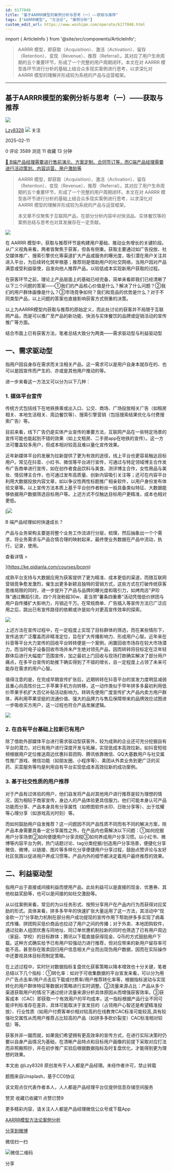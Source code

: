 ```yaml
---
id: 6177048
title: "基于AARRR模型的案例分析与思考（一）——获取与推荐"
tags: ["AARRR模型", "方法论", "案例分析"]
custom_edit_url: https://www.woshipm.com/operate/6177048.html
---
```

import { ArticleInfo } from '@site/src/components/ArticleInfo';

<ArticleInfo
    author="Lzy8328"
    authorLink="https://www.woshipm.com/u/1601574"
    published="2025-02-11"
    views={3589}
    comments={0}
    collects={11}
/>

> AARRR 模型，即获取（Acquisition）、激活（Activation）、留存（Retention）、变现（Revenue）、推荐（Referral）。其对应了用户生命周期的五个重要环节，形成了一个完整的用户周期闭环。本文在对 AARRR 模型各环节进行分析的基础上结合众多现实案例进行思考，以求深化对AARRR 模型的理解并形成较为系统的产品与运营框架。

---

## 基于AARRR模型的案例分析与思考（一）——获取与推荐

[![](https://static.woshipm.com/view/woshipm_api_def_20241010193907_3687.jpg?imageView2/1/w/72/h/72/q/100)](https://www.woshipm.com/u/1601574)

[Lzy8328](https://www.woshipm.com/u/1601574) ![](https://static.woshipm.com/tag/1101_1@2x.png) 关注

2025-02-11

0 评论 3589 浏览 11 收藏 13 分钟

[🔗 B端产品经理需要进行售前演示、方案定制、合同签订等，而C端产品经理需要进行活动策划、内容运营、用户激励等](https://ke.qidianla.com/courses/bcpm)

> AARRR 模型，即获取（Acquisition）、激活（Activation）、留存（Retention）、变现（Revenue）、推荐（Referral）。其对应了用户生命周期的五个重要环节，形成了一个完整的用户周期闭环。本文在对 AARRR 模型各环节进行分析的基础上结合众多现实案例进行思考，以求深化对AARRR 模型的理解并形成较为系统的产品与运营框架。
> 
> 本文章不仅聚焦于互联网产品，在部分分析内容中对快消品、实体餐饮等的案例总结与思考也对其发展存在一定贡献。

![](https://image.woshipm.com/2023/04/13/37033ad4-d9de-11ed-8d63-00163e0b5ff3.jpg)

在 AARRR 模型中，获取与推荐环节是构建用户基础、推动业务增长的关键阶段。从广义视角来看，两者皆聚焦于获客，但各有侧重。获取主要通过如广告投放、社交媒体推广、搜索引擎优化等渠道扩大产品或服务的曝光度，吸引潜在用户关注并进入平台，为后续转化筑牢根基；推荐则是借助用户的社交网络，当用户因对产品满意或受利益驱使，自发向他人推荐产品，以较低成本实现新用户获取的过程。

在获客环节之前，理论上产品层面上的基础已经完备，简单来看即我们已经清晰了以下三个问题的答案——①我们的产品核心价值是什么？解决了什么问题？②我们的用户群体画像是什么？③市场竞争如何？我们和竞品的优势是什么？对于不同类型产品，以上问题的答案也直接影响获客方式侧重的决策。

以上为AARRR模型内获取与推荐的原始定义，而此处讨论的获客并不局限于互联网产品，而是可以推广至产品的新功能、快消与实体餐饮的品牌或促销活动的宣传推广等方面。

结合市面上已有获客方法，笔者总结大致分为两类——需求驱动型与利益驱动型

## 一、需求驱动型

指用户因自身存在需求而关注相关产品，这一需求可以是用户自身本就存在的、也可以是因宣传而产生的、亦或是其他用户推动的等。

进一步来看这一方法又可以分为以下几种：

### 1\. 媒体平台宣传

传统方式包括线下在地铁换乘或出入口、公交、商场、广场投放相关广告（如租房相关、本地生活相关、周边餐饮等）、搜索引擎营销（包括搜索结果优化与付费搜索广告）等。

目前来看，线下广告仍是实体产业宣传的重要方法，互联网产品在一些特定场景的宣传可能也能起到不错的效果（如上文租房、二手房app在地铁的宣传）。这一方法可覆盖较多用户，但成本相对较高且难以量化宣传效果。

近年新媒体平台的发展为拉新提供了更为有效的途径，线上平台也更容易触达目标用户。常见在抖音、小红书、微信等平台进行宣传，可通过与特定领域博主合作发布广告商单进行宣传，如在创作者食品饮料与美食、测评博主合作，女性用品与美妆、情侣博主合作，也可通过发布高质量、创新内容吸引关注等；还可在内容平台利用大数据投放内容文章，如以争议性两性标题推广相亲软件，以用户身份发布体验文章等。以上宣传方法本质上基于平台创作者粉丝一般具备类似特征、大数据能够依据用户数据筛选目标用户等。上述方式不仅触达目标用户更精准，成本也相对更低。

[![](https://image.woshipm.com/2023/08/02/a53a469e-30e3-11ee-88e7-00163e0b5ff3.png)

B 端产品经理如何快速成长？

产品与业务架构主要是将整个业务工作流进行分层，梳理，然后抽象出一个个需求，将业务需求与产品合情合理的映射起来，最终使业务数据在产品中流动，执行，记录，使用。

查看详情 >

](https://ke.qidianla.com/courses/bcpm)

成熟平台支持与大数据应用为获客提供了更为精准、成本更低的渠道，而随互联网营销竞争愈发激烈，催生出更多新颖且独特的营销方式，这些方式在打破传统获客思维局限的同时，进一步提升了产品与品牌的曝光度和吸引力，如烤肉店”尹珍珠“通过舞蹈引流，四个月涨粉超30w、麦当劳”薯条四重奏“活动凭借低价拼团与用户自传播扩大影响力，月销近千万。在常规商单、广告插入等宣传方法已广泛应用之后，跳出已有宣传路径的依赖或许是如今对更高宣传效率的探索。

![](https://image.woshipm.com/2025/02/10/ecae1544-e705-11ef-a93a-00163e09d72f.png)

上述方法在宣传过程中，在一定程度上实现了目标群体的筛选，而在某些情形下，宣传追求广泛覆盖而非精准定位，旨在扩大传播影响力、形成用户心智。近年来在抖音等平台大力宣传的回收平台转转便是一个案例，闲置回收市场存在较大市场潜力，而当时电子设备回收市场并未产生绝对领先产品，因而转转将目标定在泛年轻群体后进行大幅度广范围宣传，加之最初上门回收与现场打款确实解决了部分用户痛点，在多平台宣传的助推下确实得到了不错的增长，且一定程度上占领了未来可能存在需求的用户心智。

值得注意的是，在完成早期宣传扩张后，近期转转在抖音平台的宣发力度明显减弱且重心向高性价比二手苹果手机方向转移，这一动作类似于早年拼多多最初利用低价苹果手机扩大百亿补贴活动影响力。转转先使用广度宣传扩大产品内卖方用户群体，再利用苹果坚挺的流通价值、强大的品牌力与售后保障带来的品牌效应试图进一步吸收买方用户，这一过程也符合产品发展逻辑。

![](https://image.woshipm.com/2025/02/10/a62bf428-e76a-11ef-ae00-00163e09d72f.png)

### 2\. 在自有平台基础上拉新已有用户

除了借助外部媒体平台进行需求驱动型获客外，较为成熟的企业还可充分挖掘自有平台的潜力，对已有用户进行深度开发与拓展，实现低成本高效拉新。如抖音短视频根据用户定位推送周边优惠抖音团购、腾讯依靠微信、QQ大基数用户与社交属性推广游戏、微信功能（如朋友圈、小程序等）、美团从外卖业务到更广泛的买药、买菜服务等均是利用自有平台实现低成本高效拉新的成功案例。

### 3\. 基于社交性质的用户推荐

对于产品有过体验的用户，他们自发将产品对其他用户进行推荐是较为理想的情况，因为相较于商家宣传，身边人的产品体验更具信服力。他们可能本身认可产品功能而分享、产品本身具有分享属性（如修图软件水印、日账分享等）、出于炫耀等心理分享（如游戏高光时刻）等。

而如何鼓励用户自发推荐？这一问题因不同产品性质不同而有不同的解决方案，除产品本身需要具备一定分享属性之外，在产品内也需解决以下问题：①如何挖掘用户分享场景②如何便捷用户分享流程③如何养成用户分享习惯。以小红书、微博等内容平台为例，热门话题讨论、tag分类挖掘/创造用户分享场景，便捷化分享微信、微博，以链接、图片等多样化分享便捷用户分享过程，鼓励点赞评论与友好社区氛围以促进用户养成习惯等。产品内外的细节都决定着用户最终推荐的效果。

## 二、利益驱动型

指用户出于直接或间接利益而使用产品，此处利益可以是直接的现金、优惠券、其他权益奖励等，也可以是间接的如社交激励等。

从以往案例来看，常见的为以任务形式、按照分享用户在产品内行为而获得对应奖励的形式。具体来看，拼多多早年的快速扩张大量运用了这一方法，其活动中“现金砍一刀”分享助力机制在部分用户成功提现的宣传作用下帮助拼多多实现了病毒式传播、拼团购买低价商品也拉动了用户之间的传播；对于外卖、本地团购软件，通过拉新人组团优惠与同地址、同订单优惠机制拉新的同时也筛选了已有用户周边（家庭、学校）的目标群体；腾讯以下载直接获得现金、Q币的方式鼓励用户下载。这种方式确实给予已有用户较强动力进行推荐，但对应带来的新用户留存率可能不高，甚至存在贩卖回归用户信息相关产业而出现伪用户数据，因而在实际操作中还要视具体目标而制定策略。

在上述过程中，实时针对数据指标复盘优化获客策略以降本增效也十分关键，笔者总结以下几个指标：①转化率：如对于可收集数据的平台宣发来看，可以分为用户广告点击率/用户点击后下载或付费率/用户推荐转化率等，根据指标波动与实现转化的用户群体特征等数据对策略进行实时调整。②流量来源占比：产品从多个渠道获取用户的情况下通过统计流量来源分析具体原因从而增强获客效率。③获客成本（CAC）即获取一个有效用户的平均成本，这一指标根据产品行业不同可能评判标准存在差异，具体可能取决于宣发目的（占领用户心智还是希望精准投放）、行业性质（如用户付费客单价相对较高的在线教育CAC标准可能较高,具有较强社交属性从而用户推荐占比较高的产品（如拼多多砍价裂变）CAC标准相对较低）等。

获客并非一蹴而就，如果我们希望拥有更高效率的宣传方式，在进行实际决策时仍要以自身产品情况为基础，在清晰产品特点和目标用户画像的前提下采取对应打法而非照搬照抄，并在初步推广实验后根据数据指标及时复盘优化，才能得到更为理想的效果。

本文由 @Lzy8328 原创发布于人人都是产品经理。未经作者许可，禁止转载

题图来自Unsplash，基于CC0协议

该文观点仅代表作者本人，人人都是产品经理平台仅提供信息存储空间服务

赞赏 收藏已收藏11 点赞已赞9

更多精彩内容，请关注人人都是产品经理微信公众号或下载App

[AARRR模型](https://www.woshipm.com/tag/aarrr%e6%a8%a1%e5%9e%8b)[方法论](https://www.woshipm.com/tag/%e6%96%b9%e6%b3%95%e8%ae%ba)[案例分析](https://www.woshipm.com/tag/%e6%a1%88%e4%be%8b%e5%88%86%e6%9e%90)

[分享到微博](https://service.weibo.com/share/share.php?appkey=2775287854&title=基于AARRR模型的案例分析与思考（一）——获取与推荐&url=https://www.woshipm.com/operate/6177048.html&pic=https://image.woshipm.com/2023/04/13/37033ad4-d9de-11ed-8d63-00163e0b5ff3.jpg)

微信扫一扫

![微信二维码](https://api.pwmqr.com/qrcode/create/?url=https://www.woshipm.com/operate/6177048.html)

分享